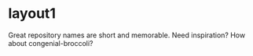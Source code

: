# layout1
Great repository names are short and memorable. Need inspiration? How about congenial-broccoli?
